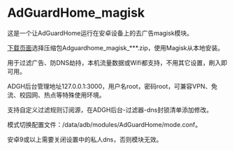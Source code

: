 # AdGuardHome_magisk
这是一个让AdGuardHome运行在安卓设备上的去广告magisk模块。

[下载页面](https://github.com/410154425/AdGuardHome_magisk/releases)选择压缩包Adguardhome_magisk_***.zip，使用Magisk从本地安装。

用于过滤广告、防DNS劫持，本机流量数据或Wifi都支持，不用其它设置，刷入即可用。

ADGH后台管理地址127.0.0.1:3000，用户名root，密码root，可兼容VPN、免流、校园网、热点等特殊使用环境。 

支持自定义过滤规则订阅源，在ADGH后台-过滤器-dns封锁清单添加修改。

模式切换配置文件：/data/adb/modules/AdGuardHome/mode.conf。

安卓9或以上需要关闭设置中的私人dns，否则模块无效。

